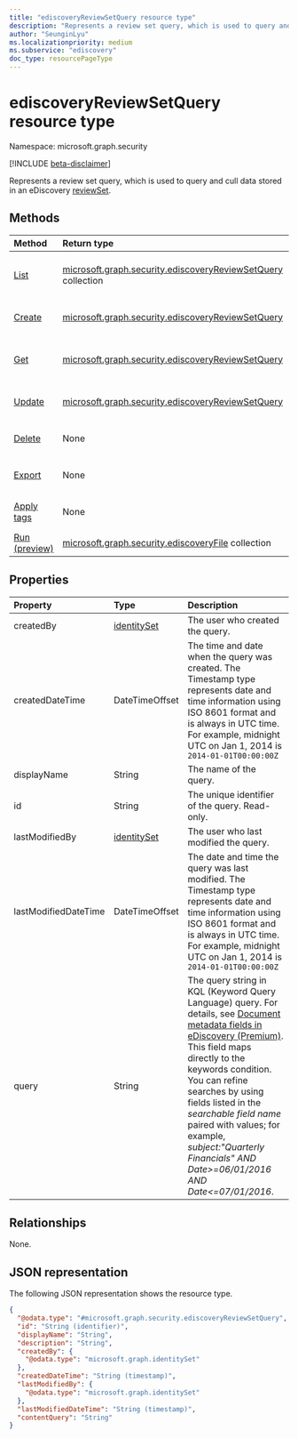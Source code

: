 ```yaml
---
title: "ediscoveryReviewSetQuery resource type"
description: "Represents a review set query, which is used to query and cull data stored in an eDiscovery reviewSet."
author: "SeunginLyu"
ms.localizationpriority: medium
ms.subservice: "ediscovery"
doc_type: resourcePageType
---
```


# ediscoveryReviewSetQuery resource type

Namespace: microsoft.graph.security

[!INCLUDE [beta-disclaimer](../../includes/beta-disclaimer.md)]

Represents a review set query, which is used to query and cull data stored in an eDiscovery [reviewSet](security-ediscoveryreviewset.md).

## Methods
|Method|Return type|Description|
|:---|:---|:---|
|[List](../api/security-ediscoveryreviewset-list-queries.md)|[microsoft.graph.security.ediscoveryReviewSetQuery](../resources/security-ediscoveryreviewsetquery.md) collection|Get a list of the [ediscoveryReviewSetQuery](../resources/security-ediscoveryreviewsetquery.md) objects and their properties.|
|[Create](../api/security-ediscoveryreviewset-post-queries.md)|[microsoft.graph.security.ediscoveryReviewSetQuery](../resources/security-ediscoveryreviewsetquery.md)|Create a new [ediscoveryReviewSetQuery](../resources/security-ediscoveryreviewsetquery.md) object.|
|[Get](../api/security-ediscoveryreviewsetquery-get.md)|[microsoft.graph.security.ediscoveryReviewSetQuery](../resources/security-ediscoveryreviewsetquery.md)|Read the properties and relationships of an [ediscoveryReviewSetQuery](../resources/security-ediscoveryreviewsetquery.md) object.|
|[Update](../api/security-ediscoveryreviewsetquery-update.md)|[microsoft.graph.security.ediscoveryReviewSetQuery](../resources/security-ediscoveryreviewsetquery.md)|Update the properties of an [ediscoveryReviewSetQuery](../resources/security-ediscoveryreviewsetquery.md) object.|
|[Delete](../api/security-ediscoveryreviewset-delete-queries.md)|None|Delete an [ediscoveryReviewSetQuery](../resources/security-ediscoveryreviewsetquery.md) object.|
|[Export](../api/security-ediscoveryreviewsetquery-export.md)|None|Export documents that match the specified query from a review set.|
|[Apply tags](../api/security-ediscoveryreviewsetquery-applytags.md)|None|Apply tags to documents that match the specified query.|
|[Run (preview)](../api/security-ediscoveryreviewsetquery-run.md)|[microsoft.graph.security.ediscoveryFile](../resources/security-ediscoveryfile.md) collection|Get files from the query.|

## Properties
|Property|Type|Description|
|:---|:---|:---|
| createdBy | [identitySet](/graph/api/resources/identityset) | The user who created the query. |
| createdDateTime |DateTimeOffset| The time and date when the query was created. The Timestamp type represents date and time information using ISO 8601 format and is always in UTC time. For example, midnight UTC on Jan 1, 2014 is `2014-01-01T00:00:00Z`|
| displayName | String | The name of the query.|
| id |String| The unique identifier of the query. Read-only.|
| lastModifiedBy | [identitySet](/graph/api/resources/identityset) | The user who last modified the query. |
| lastModifiedDateTime |DateTimeOffset | The date and time the query was last modified. The Timestamp type represents date and time information using ISO 8601 format and is always in UTC time. For example, midnight UTC on Jan 1, 2014 is `2014-01-01T00:00:00Z`|
| query | String | The query string in KQL (Keyword Query Language) query. For details, see [Document metadata fields in eDiscovery (Premium)](/microsoft-365/compliance/document-metadata-fields-in-advanced-ediscovery).  This field maps directly to the keywords condition.  You can refine searches by using fields listed in the *searchable field name* paired with values; for example, *subject:"Quarterly Financials" AND Date>=06/01/2016 AND Date<=07/01/2016*. |


## Relationships
None.

## JSON representation
The following JSON representation shows the resource type.
<!-- {
  "blockType": "resource",
  "keyProperty": "id",
  "@odata.type": "microsoft.graph.security.ediscoveryReviewSetQuery",
  "baseType": "microsoft.graph.security.ediscoverySearch",
  "openType": false
}
-->
``` json
{
  "@odata.type": "#microsoft.graph.security.ediscoveryReviewSetQuery",
  "id": "String (identifier)",
  "displayName": "String",
  "description": "String",
  "createdBy": {
    "@odata.type": "microsoft.graph.identitySet"
  },
  "createdDateTime": "String (timestamp)",
  "lastModifiedBy": {
    "@odata.type": "microsoft.graph.identitySet"
  },
  "lastModifiedDateTime": "String (timestamp)",
  "contentQuery": "String"
}
```

